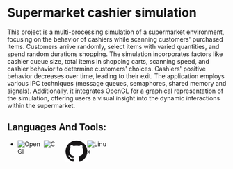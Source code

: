 # Supermarket cashier simulation

This project is a multi-processing simulation of a supermarket environment, focusing on the behavior of cashiers while scanning customers' purchased items. Customers arrive randomly, select items with varied quantities, and spend random durations shopping. The simulation incorporates factors like cashier queue size, total items in shopping carts, scanning speed, and cashier behavior to determine customers' choices. Cashiers' positive behavior decreases over time, leading to their exit. The application employs various IPC techniques (message queues, semaphores, shared memory and signals). Additionally, it integrates OpenGL for a graphical representation of the simulation, offering users a visual insight into the dynamic interactions within the supermarket.


## Languages And Tools:

-  <img align="left" alt=  "OpenGl" width="60px" src="https://upload.wikimedia.org/wikipedia/commons/e/e9/Opengl-logo.svg" /><img align="left" alt="C" width="50px" src="https://user-images.githubusercontent.com/25181517/192106070-46255bcf-65e6-4c6b-a296-bf8d0d8fb2a7.png" /><img align="left" alt="GitHub" width="50px" src="https://raw.githubusercontent.com/github/explore/78df643247d429f6cc873026c0622819ad797942/topics/github/github.png" /> <img align="left" alt="Linux" width="50px" src="https://upload.wikimedia.org/wikipedia/commons/thumb/3/35/Tux.svg/800px-Tux.svg.png" /> 

<br/>
